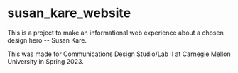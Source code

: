 # susan_kare_website
This is a project to make an informational web experience about a chosen design hero -- Susan Kare.

This was made for Communications Design Studio/Lab II at Carnegie Mellon University in Spring 2023.
